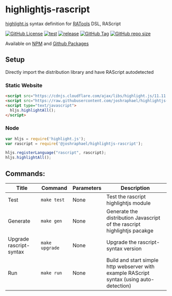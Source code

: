 # highlightjs-rascript

[highlight.js](https://highlightjs.org/) syntax definition for [RATools](https://github.com/Jamiras/RATools) DSL, RAScript

[![GitHub License](https://img.shields.io/github/license/joshraphael/highlightjs-rascript)](https://github.com/joshraphael/highlightjs-rascript/blob/main/LICENSE)
[![test](https://github.com/joshraphael/highlightjs-rascript/actions/workflows/test.yaml/badge.svg)](https://github.com/joshraphael/highlightjs-rascript/actions/workflows/test.yaml)
[![release](https://github.com/joshraphael/highlightjs-rascript/actions/workflows/release.yaml/badge.svg)](https://github.com/joshraphael/highlightjs-rascript/actions/workflows/release.yaml)
[![GitHub Tag](https://img.shields.io/github/v/tag/joshraphael/highlightjs-rascript)](https://github.com/joshraphael/highlightjs-rascript/tags)
[![GitHub repo size](https://img.shields.io/github/repo-size/joshraphael/highlightjs-rascript)](https://github.com/joshraphael/highlightjs-rascript/archive/main.zip)

Available on [NPM](https://www.npmjs.com/package/@joshraphael/highlightjs-rascript) and [Github Packages](https://github.com/joshraphael/highlightjs-rascript/pkgs/npm/highlightjs-rascript)

## Setup

Directly import the distribution library and have RAScript autodetected

### Static Website

```html
<script src="https://cdnjs.cloudflare.com/ajax/libs/highlight.js/11.11.1/highlight.min.js"></script>
<script src="https://raw.githubusercontent.com/joshraphael/highlightjs-rascript/refs/heads/main/dist/rascript.min.js"></script>
<script type="text/javascript">
  hljs.highlightAll();
</script>
```

### Node

```js
var hljs = require('highlight.js');
var rascript = require('@joshraphael/highlightjs-rascript');

hljs.registerLanguage("rascript", rascript);
hljs.highlightAll();
```

## Commands:

|Title|Command|Parameters|Description|
|-|-|-|-|
|Test|`make test`|None|Test the rascript highlightjs module|
|Generate|`make gen`|None|Generate the distribution Javascript of the rascript highlightjs pacakge|
|Upgrade rascript-syntax|`make upgrade`|None|Upgrade the rascript-syntax version|
|Run|`make run`|None|Build and start simple http webserver with example RAScript syntax (using auto-detection)|